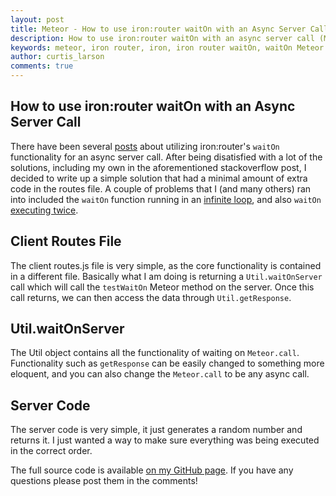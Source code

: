 ```yaml
---
layout: post
title: Meteor - How to use iron:router waitOn with an Async Server Call
description: How to use iron:router waitOn with an async server call (Meteor.call)
keywords: meteor, iron router, iron, iron router waitOn, waitOn Meteor.call, waitOn async
author: curtis_larson
comments: true
---
```


## How to use iron:router waitOn with an Async Server Call

There have been several [posts](http://stackoverflow.com/questions/29493809/how-to-make-onbeforeaction-call-wait-until-a-function-call-inside-finishes-in-me/) about utilizing iron:router's `waitOn` functionality for an async server call. After being disatisfied with a lot of the solutions, including my own in the aforementioned stackoverflow post, I decided to write up a simple solution that had a minimal amount of extra code in the routes file. A couple of problems that I (and many others) ran into included the `waitOn` function running in an [infinite loop](http://stackoverflow.com/questions/25136239/meteor-0-8-3-iron-router-infinite-loop-inside-waiton-hook), and also `waitOn` [executing twice](https://github.com/iron-meteor/iron-router/issues/1031).

## Client Routes File

The client routes.js file is very simple, as the core functionality is contained in a different file. Basically what I am doing is returning a `Util.waitOnServer` call which will call the `testWaitOn` Meteor method on the server. Once this call returns, we can then access the data through `Util.getResponse`.

<script src="https://gist.github.com/quackware/71290757e28d7df89540.js"></script>

## Util.waitOnServer

The Util object contains all the functionality of waiting on `Meteor.call`. Functionality such as `getResponse` can be easily changed to something more eloquent, and you can also change the `Meteor.call` to be any async call.

<script src="https://gist.github.com/quackware/eea7818fde0cda6a35c3.js"></script>

## Server Code

The server code is very simple, it just generates a random number and returns it. I just wanted a way to make sure everything was being executed in the correct order.

<script src="https://gist.github.com/quackware/703e6cf54c24f7f9b16f.js"></script>

The full source code is available [on my GitHub page](https://github.com/quackware/meteor-waitOnServer). If you have any questions please post them in the comments!